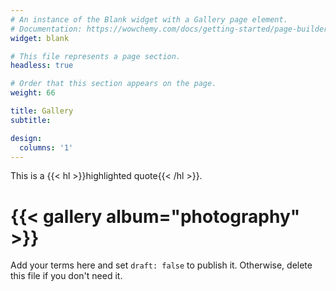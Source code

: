 ```yaml
---
# An instance of the Blank widget with a Gallery page element.
# Documentation: https://wowchemy.com/docs/getting-started/page-builder/
widget: blank

# This file represents a page section.
headless: true

# Order that this section appears on the page.
weight: 66

title: Gallery
subtitle:

design:
  columns: '1'
---
```




This is a {{< hl >}}highlighted quote{{< /hl >}}.

# {{< gallery album="photography" >}}
  
Add your terms here and set `draft: false` to publish it. Otherwise, delete this file if you don't need it.
